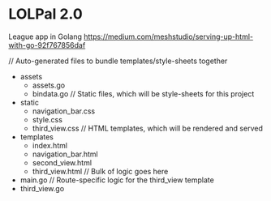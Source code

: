 # LOLPal 2.0
League app in Golang
https://medium.com/meshstudio/serving-up-html-with-go-92f767856daf

// Auto-generated files to bundle templates/style-sheets together
- assets
  - assets.go
  - bindata.go
// Static files, which will be style-sheets for this project
- static
  - navigation_bar.css
  - style.css
  - third_view.css
// HTML templates, which will be rendered and served
- templates
  - index.html
  - navigation_bar.html
  - second_view.html
  - third_view.html
// Bulk of logic goes here
- main.go
// Route-specific logic for the third_view template
- third_view.go
